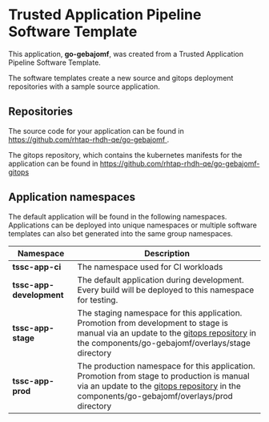 # Trusted Application Pipeline Software Template

This application, **go-gebajomf**, was created from a Trusted Application Pipeline Software Template.

The software templates create a new source and gitops deployment repositories with a sample source application. 

## Repositories

The source code for your application can be found in [https://github.com/rhtap-rhdh-qe/go-gebajomf ](https://github.com/rhtap-rhdh-qe/go-gebajomf ).
 
The gitops repository, which contains the kubernetes manifests for the application can be found in 
[https://github.com/rhtap-rhdh-qe/go-gebajomf-gitops ](https://github.com/rhtap-rhdh-qe/go-gebajomf-gitops ) 

## Application namespaces 

The default application will be found in the following namespaces. Applications can be deployed into unique namespaces or multiple software templates can also bet generated into the same group namespaces.  

|  Namespace   |  Description   |  
| -------- | -------- |
| **tssc-app-ci** | The namespace used for CI workloads |
| **tssc-app-development** | The default application during development. Every build will be deployed to this namespace for testing. |
| **tssc-app-stage** | The staging namespace for this application. Promotion from development to stage is manual via an update to the [gitops repository](https://github.com/rhtap-rhdh-qe/go-gebajomf-gitops ) in the components/go-gebajomf/overlays/stage directory |
| **tssc-app-prod** | The production namespace for this application. Promotion from stage to production is manual via an update to the [gitops repository](https://github.com/rhtap-rhdh-qe/go-gebajomf-gitops ) in the components/go-gebajomf/overlays/prod directory |